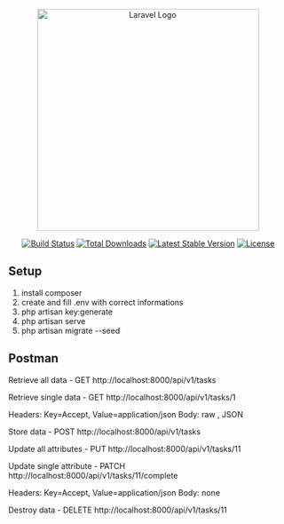 <p align="center"><a href="https://laravel.com" target="_blank"><img src="https://raw.githubusercontent.com/laravel/art/master/logo-lockup/5%20SVG/2%20CMYK/1%20Full%20Color/laravel-logolockup-cmyk-red.svg" width="400" alt="Laravel Logo"></a></p>

<p align="center">
<a href="https://github.com/laravel/framework/actions"><img src="https://github.com/laravel/framework/workflows/tests/badge.svg" alt="Build Status"></a>
<a href="https://packagist.org/packages/laravel/framework"><img src="https://img.shields.io/packagist/dt/laravel/framework" alt="Total Downloads"></a>
<a href="https://packagist.org/packages/laravel/framework"><img src="https://img.shields.io/packagist/v/laravel/framework" alt="Latest Stable Version"></a>
<a href="https://packagist.org/packages/laravel/framework"><img src="https://img.shields.io/packagist/l/laravel/framework" alt="License"></a>
</p>

## Setup

1) install composer
2) create and fill .env with correct informations
3) php artisan key:generate
4) php artisan serve
5) php artisan migrate --seed

## Postman 

Retrieve all data - GET http://localhost:8000/api/v1/tasks

Retrieve single data - GET http://localhost:8000/api/v1/tasks/1

Headers: Key=Accept, Value=application/json
         Body: raw , JSON
         
Store data - POST http://localhost:8000/api/v1/tasks

Update all attributes - PUT http://localhost:8000/api/v1/tasks/11

Update single attribute - PATCH http://localhost:8000/api/v1/tasks/11/complete

Headers: Key=Accept, Value=application/json
         Body: none
         
Destroy data - DELETE http://localhost:8000/api/v1/tasks/11

